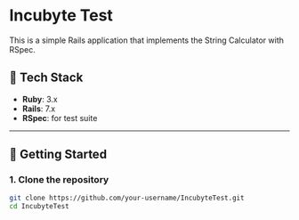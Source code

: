 # Incubyte Test

This is a simple Rails application that implements the String Calculator with RSpec.

## 🧰 Tech Stack

- **Ruby**: 3.x
- **Rails**: 7.x
- **RSpec**: for test suite

---

## 🚀 Getting Started

### 1. Clone the repository

```bash
git clone https://github.com/your-username/IncubyteTest.git
cd IncubyteTest
